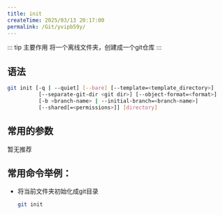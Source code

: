 ```yaml
---
title: init
createTime: 2025/03/13 20:17:00
permalink: /Git/yvipb59y/
---
```


::: tip 主要作用
将一个离线文件夹，创建成一个git仓库
:::

## 语法

```bash
git init [-q | --quiet] [--bare] [--template=<template_directory>]
          [--separate-git-dir <git dir>] [--object-format=<format>]
          [-b <branch-name> | --initial-branch=<branch-name>]
          [--shared[=<permissions>]] [directory]
```

## 常用的参数

暂无推荐

## 常用命令举例：

- 将当前文件夹初始化成git目录
  
  ```bash
  git init
  ```
